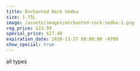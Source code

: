 ```yaml
---
title: Enchanted Rock Vodka
size: 1.75L
image: /assets/images/enchanted-rock-vodka-1.png
reg_price: $23.99
special_price: $17.49
expiration_date: 2018-11-27 00:00:00 -0700
show_special: true
---
```


all types